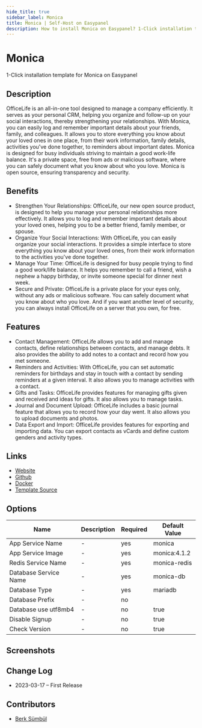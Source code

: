 ```yaml
---
hide_title: true
sidebar_label: Monica
title: Monica | Self-Host on Easypanel
description: How to install Monica on Easypanel? 1-Click installation template for Monica on Easypanel
---
```


<!-- generated -->

# Monica

1-Click installation template for Monica on Easypanel

## Description

OfficeLife is an all-in-one tool designed to manage a company efficiently. It serves as your personal CRM, helping you organize and follow-up on your social interactions, thereby strengthening your relationships. With Monica, you can easily log and remember important details about your friends, family, and colleagues. It allows you to store everything you know about your loved ones in one place, from their work information, family details, activities you&#39;ve done together, to reminders about important dates. Monica is designed for busy individuals striving to maintain a good work-life balance. It&#39;s a private space, free from ads or malicious software, where you can safely document what you know about who you love. Monica is open source, ensuring transparency and security.

## Benefits

- Strengthen Your Relationships: OfficeLife, our new open source product, is designed to help you manage your personal relationships more effectively. It allows you to log and remember important details about your loved ones, helping you to be a better friend, family member, or spouse.
- Organize Your Social Interactions: With OfficeLife, you can easily organize your social interactions. It provides a simple interface to store everything you know about your loved ones, from their work information to the activities you've done together.
- Manage Your Time: OfficeLife is designed for busy people trying to find a good work/life balance. It helps you remember to call a friend, wish a nephew a happy birthday, or invite someone special for dinner next week.
- Secure and Private: OfficeLife is a private place for your eyes only, without any ads or malicious software. You can safely document what you know about who you love. And if you want another level of security, you can always install OfficeLife on a server that you own, for free.

## Features

- Contact Management: OfficeLife allows you to add and manage contacts, define relationships between contacts, and manage debts. It also provides the ability to add notes to a contact and record how you met someone.
- Reminders and Activities: With OfficeLife, you can set automatic reminders for birthdays and stay in touch with a contact by sending reminders at a given interval. It also allows you to manage activities with a contact.
- Gifts and Tasks: OfficeLife provides features for managing gifts given and received and ideas for gifts. It also allows you to manage tasks.
- Journal and Document Upload: OfficeLife includes a basic journal feature that allows you to record how your day went. It also allows you to upload documents and photos.
- Data Export and Import: OfficeLife provides features for exporting and importing data. You can export contacts as vCards and define custom genders and activity types.

## Links

- [Website](https://monicahq.com)
- [Github](https://github.com/monicahq/monica)
- [Docker](https://hub.docker.com/_/monica)
- [Template Source](https://github.com/easypanel-io/templates/tree/main/templates/monica)

## Options

Name | Description | Required | Default Value
-|-|-|-
App Service Name | - | yes | monica
App Service Image | - | yes | monica:4.1.2
Redis Service Name | - | yes | monica-redis
Database Service Name | - | yes | monica-db
Database Type | - | yes | mariadb
Database Prefix | - | no | 
Database use utf8mb4 | - | no | true
Disable Signup | - | no | true
Check Version | - | no | true

## Screenshots


## Change Log

- 2023-03-17 – First Release

## Contributors

- [Berk Sümbül](https://berksmbl.com)

